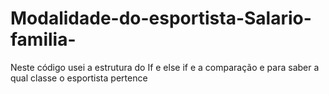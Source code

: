 # Modalidade-do-esportista-Salario-familia-
Neste código usei a estrutura do If e else if e a comparação e para saber a qual classe o esportista pertence 
